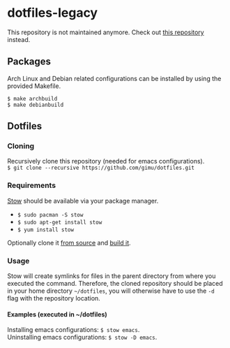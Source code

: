 dotfiles-legacy
===============

This repository is not maintained anymore. Check out [this repository](https://github.com/Gimu/dotfiles) instead.

## Packages
Arch Linux and Debian related configurations can be installed by using the provided Makefile.
```
$ make archbuild
$ make debianbuild
```

## Dotfiles
### Cloning
Recursively clone this repository (needed for emacs configurations).                  
`$ git clone --recursive https://github.com/gimu/dotfiles.git`

### Requirements
[Stow](https://www.gnu.org/software/stow/manual/stow.html) should be available via your package manager.

- `$ sudo pacman -S stow`
- `$ sudo apt-get install stow`
- `$ yum install stow`

Optionally clone it [from source](https://savannah.gnu.org/git/?group=stow) and [build it](http://git.savannah.gnu.org/cgit/stow.git/tree/INSTALL).

### Usage
Stow will create symlinks for files in the parent directory from where you executed the command. Therefore, the cloned repository should be placed in your home directory `~/dotfiles`, you will otherwise have to use the `-d` flag with the repository location.

#### Examples (executed in ~/dotfiles)
Installing emacs configurations: `$ stow emacs`.                     
Uninstalling emacs configurations: `$ stow -D emacs`.
